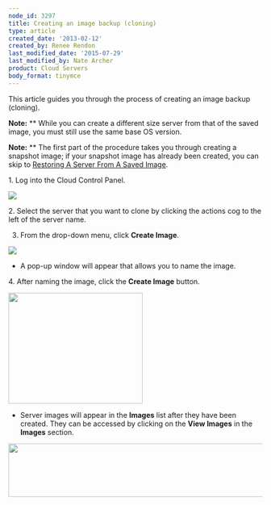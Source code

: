 ```yaml
---
node_id: 3297
title: Creating an image backup (cloning)
type: article
created_date: '2013-02-12'
created_by: Renee Rendon
last_modified_date: '2015-07-29'
last_modified_by: Nate Archer
product: Cloud Servers
body_format: tinymce
---
```


<span><span><span>This article guides you through the process of
creating an image backup (cloning).</span></span></span>

<span><span><span>**Note:** ** While you can create a different size
server from that of the saved image, you must still use the same base OS
version. </span></span></span>

<span><span><span>**Note:** ** The first part of the procedure takes you
through creating a snapshot image; if your snapshot image has already
been created, you can skip to
</span></span></span><span><span><span>[Restoring A Server From A Saved
Image](#A).</span></span></span>

<span><span><span>1. Log into the Cloud Control
Panel.</span></span></span>

![](http://c15149618.r18.cf2.rackcdn.com/1.png)

<div>



</div>

<div>

2\. Select the server that you want to clone by clicking the actions cog
to the left of the server name.

3. From the drop-down menu, click **Create Image**.

</div>



![](http://c15149618.r18.cf2.rackcdn.com/3B.png)

-   A pop-up window will appear that allows you to name the image.



4\. After naming the image, click the **Create Image** button.

<img src="https://8026b2e3760e2433679c-fffceaebb8c6ee053c935e8915a3fbe7.ssl.cf2.rackcdn.com/field/image/Feb%2012%20-%20Create%20image_2.png" width="266" height="220" />



-   Server images will appear in the **Images** list after they have
    been created. They can be accessed by clicking on the **View
    Images** in the **Images** section.

<img src="https://8026b2e3760e2433679c-fffceaebb8c6ee053c935e8915a3fbe7.ssl.cf2.rackcdn.com/field/image/Feb%2012%20-%20View%20Images.png" width="513" height="106" />



